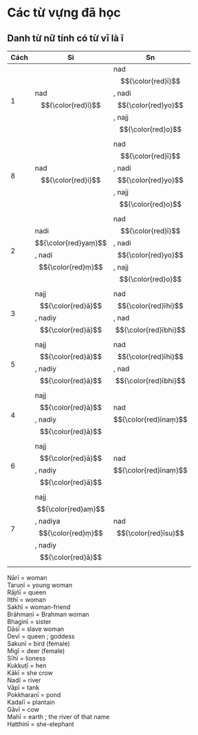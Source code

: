 # Các từ vựng đã học

## Danh từ nữ tính có từ vĩ là ī

| Cách | Si | Sn |
| ----- | ----- | ----- |
| 1 | nad$${\color{red}ī}$$ | nad$${\color{red}ī}$$, nadi$${\color{red}yo}$$, najj$${\color{red}o}$$ |
| 8 | nad$${\color{red}i}$$ | nad$${\color{red}ī}$$, nadi$${\color{red}yo}$$, najj$${\color{red}o}$$ |
| 2 | nadi$${\color{red}yaṃ}$$, nadi$${\color{red}ṃ}$$ | nad$${\color{red}ī}$$, nadi$${\color{red}yo}$$, najj$${\color{red}o}$$ |
| 3 | najj$${\color{red}ā}$$, nadiy$${\color{red}ā}$$ | nad$${\color{red}īhi}$$, nad$${\color{red}ībhi}$$ |
| 5 | najj$${\color{red}ā}$$, nadiy$${\color{red}ā}$$ | nad$${\color{red}īhi}$$, nad$${\color{red}ībhi}$$ |
| 4 | najj$${\color{red}ā}$$, nadiy$${\color{red}ā}$$ | nad$${\color{red}īnaṃ}$$ |
| 6 | najj$${\color{red}ā}$$, nadiy$${\color{red}ā}$$ | nad$${\color{red}īnaṃ}$$ |
| 7 | najj$${\color{red}aṃ}$$, nadiya$${\color{red}ṃ}$$, nadiy$${\color{red}ā}$$ | nad$${\color{red}īsu}$$ |


Nārī = woman  
Taruṇī = young woman  
Rājñī = queen  
Itthī = woman  
Sakhī = woman-friend  
Brāhmaṇī = Brahman woman  
Bhaginī = sister  
Dāsī = slave woman  
Devī = queen ; goddess  
Sakunī = bird (female)  
Migī = deer (female)  
Sīhī = lioness  
Kukkuṭī = hen  
Kākī = she crow  
Nadī = river  
Vāpī = tank  
Pokkharaṇī = pond  
Kadalī = plantain  
Gāvī = cow  
Mahī = earth ; the river of that name  
Hatthinī = she-elephant  
